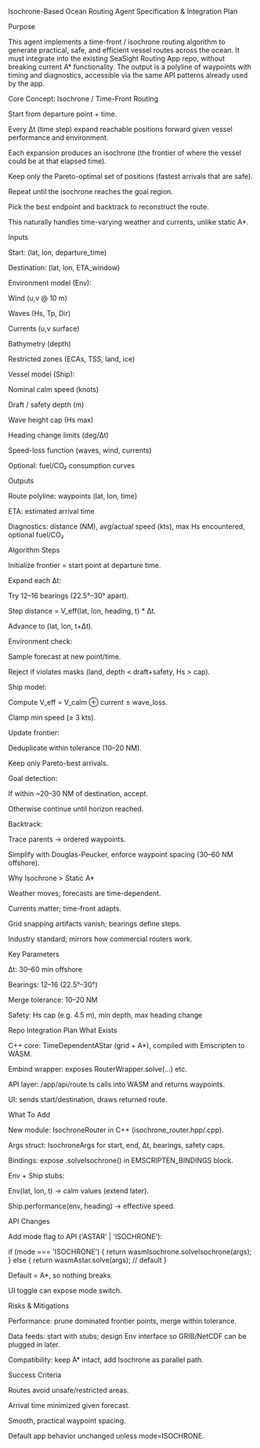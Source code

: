 Isochrone-Based Ocean Routing Agent Specification & Integration Plan

Purpose

This agent implements a time-front / isochrone routing algorithm to generate practical, safe, and efficient vessel routes across the ocean.
It must integrate into the existing SeaSight Routing App repo, without breaking current A* functionality.
The output is a polyline of waypoints with timing and diagnostics, accessible via the same API patterns already used by the app.

Core Concept: Isochrone / Time-Front Routing

Start from departure point + time.

Every Δt (time step) expand reachable positions forward given vessel performance and environment.

Each expansion produces an isochrone (the frontier of where the vessel could be at that elapsed time).

Keep only the Pareto-optimal set of positions (fastest arrivals that are safe).

Repeat until the isochrone reaches the goal region.

Pick the best endpoint and backtrack to reconstruct the route.

This naturally handles time-varying weather and currents, unlike static A*.

Inputs

Start: (lat, lon, departure_time)

Destination: (lat, lon, ETA_window)

Environment model (Env):

Wind (u,v @ 10 m)

Waves (Hs, Tp, Dir)

Currents (u,v surface)

Bathymetry (depth)

Restricted zones (ECAs, TSS, land, ice)

Vessel model (Ship):

Nominal calm speed (knots)

Draft / safety depth (m)

Wave height cap (Hs max)

Heading change limits (deg/Δt)

Speed-loss function (waves, wind, currents)

Optional: fuel/CO₂ consumption curves

Outputs

Route polyline: waypoints (lat, lon, time)

ETA: estimated arrival time

Diagnostics: distance (NM), avg/actual speed (kts), max Hs encountered, optional fuel/CO₂

Algorithm Steps

Initialize frontier = start point at departure time.

Expand each Δt:

Try 12–16 bearings (22.5°–30° apart).

Step distance = V_eff(lat, lon, heading, t) * Δt.

Advance to (lat, lon, t+Δt).

Environment check:

Sample forecast at new point/time.

Reject if violates masks (land, depth < draft+safety, Hs > cap).

Ship model:

Compute V_eff = V_calm ⊕ current ± wave_loss.

Clamp min speed (≥ 3 kts).

Update frontier:

Deduplicate within tolerance (10–20 NM).

Keep only Pareto-best arrivals.

Goal detection:

If within ~20–30 NM of destination, accept.

Otherwise continue until horizon reached.

Backtrack:

Trace parents → ordered waypoints.

Simplify with Douglas-Peucker, enforce waypoint spacing (30–60 NM offshore).

Why Isochrone > Static A*

Weather moves; forecasts are time-dependent.

Currents matter; time-front adapts.

Grid snapping artifacts vanish; bearings define steps.

Industry standard; mirrors how commercial routers work.

Key Parameters

Δt: 30–60 min offshore

Bearings: 12–16 (22.5°–30°)

Merge tolerance: 10–20 NM

Safety: Hs cap (e.g. 4.5 m), min depth, max heading change

Repo Integration Plan
What Exists

C++ core: TimeDependentAStar (grid + A*), compiled with Emscripten to WASM.

Embind wrapper: exposes RouterWrapper.solve(...) etc.

API layer: /app/api/route.ts calls into WASM and returns waypoints.

UI: sends start/destination, draws returned route.

What To Add

New module: IsochroneRouter in C++ (isochrone_router.hpp/.cpp).

Args struct: IsochroneArgs for start, end, Δt, bearings, safety caps.

Bindings: expose .solveIsochrone() in EMSCRIPTEN_BINDINGS block.

Env + Ship stubs:

Env(lat, lon, t) → calm values (extend later).

Ship.performance(env, heading) → effective speed.

API Changes

Add mode flag to API ('ASTAR' | 'ISOCHRONE'):

if (mode === 'ISOCHRONE') {
  return wasmIsochrone.solveIsochrone(args);
} else {
  return wasmAstar.solve(args); // default
}


Default = A*, so nothing breaks.

UI toggle can expose mode switch.

Risks & Mitigations

Performance: prune dominated frontier points, merge within tolerance.

Data feeds: start with stubs; design Env interface so GRIB/NetCDF can be plugged in later.

Compatibility: keep A* intact, add Isochrone as parallel path.

Success Criteria

Routes avoid unsafe/restricted areas.

Arrival time minimized given forecast.

Smooth, practical waypoint spacing.

Default app behavior unchanged unless mode=ISOCHRONE.